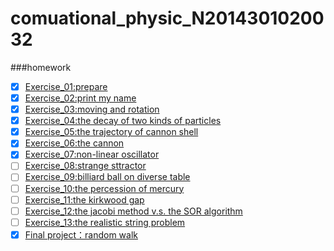 # comuational_physic_N2014301020032
###homework
- [x] [Exercise_01:prepare]()  
- [x] [Exercise_02:print my name](https://github.com/sleepingwaker/comuational_physic_N2014301020032/blob/master/untitled2.py)  
- [x] [Exercise_03:moving and rotation](https://github.com/sleepingwaker/comuational_physic_N2014301020032/tree/master/exercise-03)  
- [x] [Exercise_04:the decay of two kinds of particles](https://github.com/sleepingwaker/comuational_physic_N2014301020032/tree/master/Exercise_04)
- [x] [Exercise_05:the trajectory of cannon shell](https://github.com/sleepingwaker/comuational_physic_N2014301020032/tree/master/exercise_05)
- [x] [Exercise_06:the cannon](https://github.com/sleepingwaker/comuational_physic_N2014301020032/tree/master/Exercise_06)
- [x] [Exercise_07:non-linear oscillator](https://github.com/sleepingwaker/comuational_physic_N2014301020032/tree/master/exercise-07)
- [ ] [Exercise_08:strange sttractor]()
- [ ] [Exercise_09:billiard ball on diverse table]()
- [ ] [Exercise_10:the percession of mercury]()
- [ ] [Exercise_11:the kirkwood gap]()
- [ ] [Exercise_12:the jacobi method v.s. the SOR algorithm ]()
- [ ] [Exercise_13:the realistic string problem]()
- [x] [Final project：random walk](https://www.zybuluo.com/sleepingwaker/note/624073)
